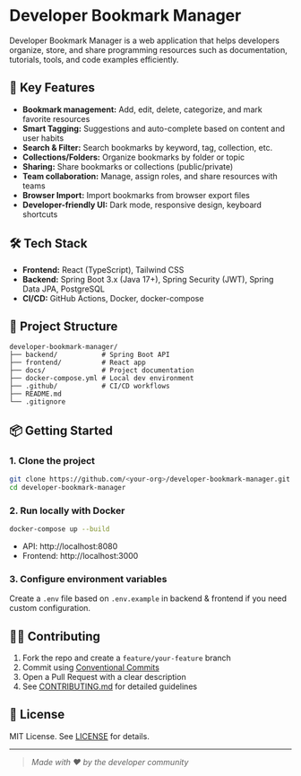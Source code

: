 # Developer Bookmark Manager

Developer Bookmark Manager is a web application that helps developers organize, store, and share programming resources such as documentation, tutorials, tools, and code examples efficiently.

## 🌟 Key Features

- **Bookmark management:** Add, edit, delete, categorize, and mark favorite resources
- **Smart Tagging:** Suggestions and auto-complete based on content and user habits
- **Search & Filter:** Search bookmarks by keyword, tag, collection, etc.
- **Collections/Folders:** Organize bookmarks by folder or topic
- **Sharing:** Share bookmarks or collections (public/private)
- **Team collaboration:** Manage, assign roles, and share resources with teams
- **Browser Import:** Import bookmarks from browser export files
- **Developer-friendly UI:** Dark mode, responsive design, keyboard shortcuts

## 🛠️ Tech Stack

- **Frontend:** React (TypeScript), Tailwind CSS
- **Backend:** Spring Boot 3.x (Java 17+), Spring Security (JWT), Spring Data JPA, PostgreSQL
- **CI/CD:** GitHub Actions, Docker, docker-compose

## 🚀 Project Structure

```
developer-bookmark-manager/
├── backend/           # Spring Boot API
├── frontend/          # React app
├── docs/              # Project documentation
├── docker-compose.yml # Local dev environment
├── .github/           # CI/CD workflows
├── README.md
└── .gitignore
```

## 📦 Getting Started

### 1. Clone the project
```sh
git clone https://github.com/<your-org>/developer-bookmark-manager.git
cd developer-bookmark-manager
```

### 2. Run locally with Docker
```sh
docker-compose up --build
```
- API: http://localhost:8080
- Frontend: http://localhost:3000

### 3. Configure environment variables
Create a `.env` file based on `.env.example` in backend & frontend if you need custom configuration.

## 🧑‍💻 Contributing

1. Fork the repo and create a `feature/your-feature` branch
2. Commit using [Conventional Commits](https://www.conventionalcommits.org/)
3. Open a Pull Request with a clear description
4. See [CONTRIBUTING.md](./docs/CONTRIBUTING.md) for detailed guidelines

## 📄 License

MIT License. See [LICENSE](./LICENSE) for details.

---
> _Made with ❤️ by the developer community_